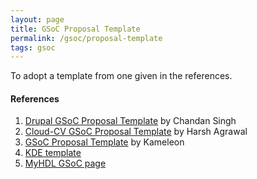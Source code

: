 ```yaml
---
layout: page
title: GSoC Proposal Template
permalink: /gsoc/proposal-template
tags: gsoc
---
```


To adopt a template from one given in the references.

#### References ####

1. [Drupal GSoC Proposal Template](https://groups.drupal.org/node/459223) by Chandan Singh
1. [Cloud-CV GSoC Proposal Template](https://github.com/Cloud-CV/GSoC-Ideas/wiki/GSOC-2017-Proposal-Template) by Harsh Agrawal
1. [GSoC Proposal Template](https://oar.imag.fr/wiki:old:gsoc_proposal_template?do=export_pdf&rev=0&id=wiki:old:gsoc_proposal_template) by Kameleon
1. [KDE template](http://teom.org/blog/kde/how-to-write-a-kick-ass-proposal-for-google-summer-of-code/)
1. [MyHDL GSoC page](http://dev.myhdl.org/gsoc/gsoc_2017.html)
